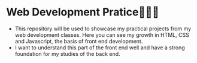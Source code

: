 # Web Development Pratice👩🏽‍💻 
- This repository will be used to showcase my practical projects from my web development classes. Here you can see my growth in HTML, CSS and Javascript, the basis of front end development. 
- I want to understand this part of the front end well and have a strong foundation for my studies of the back end.
